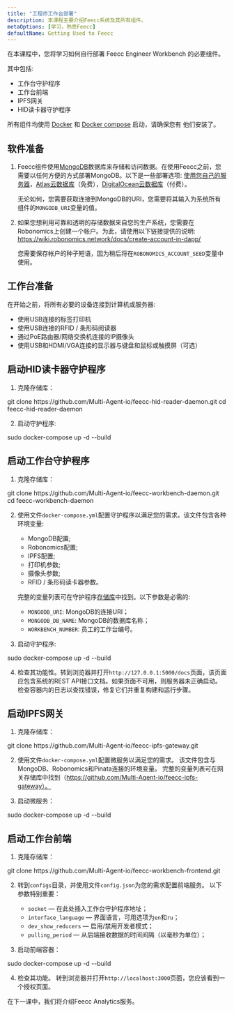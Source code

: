 ```yaml
---
title: "工程师工作台部署"
description: 本课程主要介绍Feecc系统及其所有组件。
metaOptions: [学习，熟悉Feecc]
defaultName: Getting Used to Feecc
---
```


<RoboAcademyText fWeight="500">
在本课程中，您将学习如何自行部署 Feecc Engineer Workbench 的必要组件。
</RoboAcademyText>

其中包括:

- 工作台守护程序
- 工作台前端
- IPFS网关
- HID读卡器守护程序

所有组件均使用 [Docker](https://docs.docker.com/engine/install/ubuntu/) 和 [Docker compose](https://docs.docker.com/compose/) 启动，请确保您有 他们安装了。

## 软件准备

1. Feecc组件使用[MongoDB](https://www.mongodb.com/)数据库来存储和访问数据。在使用Feecc之前，您需要以任何方便的方式部署MongoDB。以下是一些部署选项: [使用您自己的服务器](https://www.mongodb.com/try/download/community)，[Atlas云数据库](https://www.mongodb.com/atlas)（免费），[DigitalOcean云数据库](https://www.digitalocean.com/products/managed-databases-mongodb)（付费）。 
    
    无论如何，您需要获取连接到MongoDB的URI，您需要将其输入为系统所有组件的`MONGODB_URI`变量的值。
    
2. 如果您想利用可靠和透明的存储数据来自您的生产系统，您需要在Robonomics上创建一个帐户。为此，请使用以下链接提供的说明: https://wiki.robonomics.network/docs/create-account-in-dapp/
    
    您需要保存帐户的种子短语，因为稍后将在`ROBONOMICS_ACCOUNT_SEED`变量中使用。

## 工作台准备

在开始之前，将所有必要的设备连接到计算机或服务器:

- 使用USB连接的标签打印机
- 使用USB连接的RFID / 条形码阅读器
- 通过PoE路由器/网络交换机连接的IP摄像头
- 使用USB和HDMI/VGA连接的显示器与键盘和鼠标或触摸屏（可选）

## 启动HID读卡器守护程序

1. 克隆存储库：

<LessonCodeWrapper language="bash" codeClass="big-code">
git clone https://github.com/Multi-Agent-io/feecc-hid-reader-daemon.git
cd feecc-hid-reader-daemon
</LessonCodeWrapper>

2. 启动守护程序:

<LessonCodeWrapper language="bash">
sudo docker-compose up -d --build
</LessonCodeWrapper>

## 启动工作台守护程序

1. 克隆存储库：

<LessonCodeWrapper language="bash" codeClass="big-code">
git clone https://github.com/Multi-Agent-io/feecc-workbench-daemon.git
cd feecc-workbench-daemon
</LessonCodeWrapper>

2. 使用文件`docker-compose.yml`配置守护程序以满足您的需求。该文件包含各种环境变量:

    - MongoDB配置;
    - Robonomics配置;
    - IPFS配置;
    - 打印机参数;
    - 摄像头参数;
    - RFID / 条形码读卡器参数。
    
    完整的变量列表可在守护程序[存储库](https://github.com/Multi-Agent-io/feecc-workbench-daemon)中找到。以下参数是必需的:
    
    - `MONGODB_URI`: MongoDB的连接URI；
    - `MONGODB_DB_NAME`: MongoDB的数据库名称；
    - `WORKBENCH_NUMBER`: 员工的工作台编号。

3. 启动守护程序:

<LessonCodeWrapper language="bash">
sudo docker-compose up -d --build
</LessonCodeWrapper>

4. 检查其功能性。转到浏览器并打开`http://127.0.0.1:5000/docs`页面，该页面应包含系统的REST API接口文档。如果页面不可用，则服务器未正确启动。检查容器内的日志以查找错误，修复它们并重复构建和运行步骤。

## 启动IPFS网关

1. 克隆存储库：

<LessonCodeWrapper language="bash" codeClass="big-code">
git clone https://github.com/Multi-Agent-io/feecc-ipfs-gateway.git
</LessonCodeWrapper>


2. 使用文件`docker-compose.yml`配置微服务以满足您的需求。 该文件包含与MongoDB、Robonomics和Pinata连接的环境变量。 完整的变量列表可在网关存储库中找到（https://github.com/Multi-Agent-io/feecc-ipfs-gateway）。

3. 启动微服务：

<LessonCodeWrapper language="bash">
sudo docker-compose up -d --build
</LessonCodeWrapper>

## 启动工作台前端

1. 克隆存储库：

<LessonCodeWrapper language="bash">
git clone https://github.com/Multi-Agent-io/feecc-workbench-frontend.git
</LessonCodeWrapper>

2. 转到`configs`目录，并使用文件`config.json`为您的需求配置前端服务。 以下参数特别重要：
    - `socket` — 在此处插入工作台守护程序地址；
    - `interface_language` — 界面语言，可用选项为`en`和`ru`；
    - `dev_show_reducers` — 启用/禁用开发者模式；
    - `pulling_period` — 从后端接收数据的时间间隔（以毫秒为单位）；

3. 启动前端容器：

<LessonCodeWrapper language="bash">
sudo docker-compose up -d --build
</LessonCodeWrapper>

4. 检查其功能。 转到浏览器并打开`http://localhost:3000`页面，您应该看到一个授权页面。

<RoboAcademyText fWeight="500">
在下一课中，我们将介绍Feecc Analytics服务。
</RoboAcademyText>
